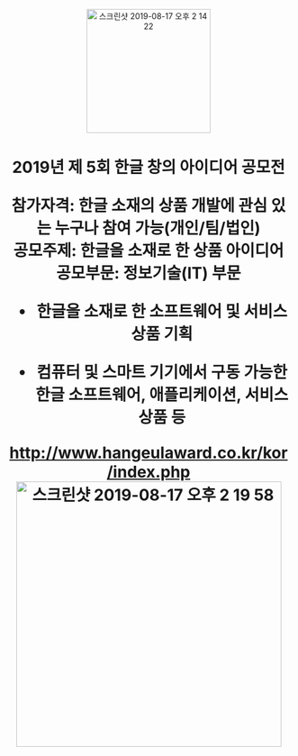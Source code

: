<p align="center"><img width="220" alt="스크린샷 2019-08-17 오후 2 14 22" src="https://user-images.githubusercontent.com/38368820/63206961-9e7ea380-c0f9-11e9-8aeb-22a2b603e78d.png"></p>

<h1 align="center" font-weight: bold>
2019년 제 5회 한글 창의 아이디어 공모전</p>

**참가자격**: 한글 소재의 상품 개발에 관심 있는 누구나 참여 가능(개인/팀/법인)<br/>
**공모주제**: 한글을 소재로 한 상품 아이디어<br/>
**공모부문**: 정보기술(IT) 부문
- 한글을 소재로 한 소프트웨어 및 서비스 상품 기획
* 컴퓨터 및 스마트 기기에서 구동 가능한 한글 소프트웨어, 애플리케이션, 서비스 상품 등

http://www.hangeulaward.co.kr/kor/index.php
<img width="471" alt="스크린샷 2019-08-17 오후 2 19 58" src="https://user-images.githubusercontent.com/38368820/63206994-1e0c7280-c0fa-11e9-967c-f779b6ab8d55.png">
